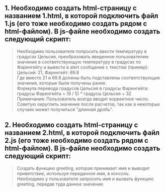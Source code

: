 ## 1. Необходимо создать html-страницу с названием 1.html, в которой подключить файл 1.js (его тоже необходимо создать рядом с html-файлом). В js-файле необходимо создать следующий скрипт:

>Необходимо пользователя попросить ввести температуру в градусах Цельсия, преобразовать введенное пользователем значение в соответствующую температуру в градусах по Фаренгейту и вывести в alert сообщение с текстом (пример): Цельсий: 21, Фаренгейт: 69.8  
Где вместо 21 и 69.8 должны быть подставлены соответствующие значения, которые  были получены ранее.  
Формула перевода градусов Цельсия в градусы Фаренгейта:  
градусы Фаренгейта = (9 / 5) * градусы Цельсия + 32  
Примечания: Пользователь всегда вводит корректное число.  
Советую округлить значение после расчетов, так как в некоторых случаях может получиться "длинная дробь".  

## 2. Необходимо создать html-страницу с названием 2.html, в которой подключить файл 2.js (его тоже необходимо создать рядом с html-файлом). В js-файле необходимо создать следующий скрипт:

>Cоздать функцию greeting, которая принимает имя и выводит приветствие, используя переданное имя, в консоль.  
Необходимо у пользователя запросить имя и вызвать функцию greeting, передав туда данное значение.
